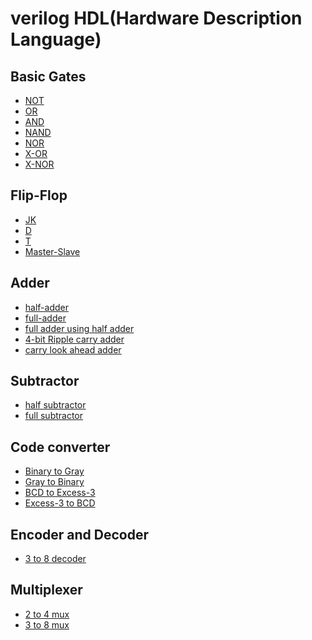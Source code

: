 # verilog HDL(Hardware Description Language)

 ## Basic Gates
  - [NOT](https://github.com/Shakil-RU/verilog_HDL/blob/main/Basic%20Gates/not.v)
  - [OR](https://github.com/Shakil-RU/verilog_HDL/blob/main/Basic%20Gates/OR%20gate)
  - [AND](https://github.com/Shakil-RU/verilog_HDL/blob/main/Basic%20Gates/AND%20gate)
  - [NAND](https://github.com/Shakil-RU/verilog_HDL/blob/main/Basic%20Gates/NAND%20gate)
  - [NOR](https://github.com/Shakil-RU/verilog_HDL/blob/main/Basic%20Gates/NOR%20gate)
  - [X-OR](https://github.com/Shakil-RU/verilog_HDL/blob/main/Basic%20Gates/X-OR%20gate)
  - [X-NOR](https://github.com/Shakil-RU/verilog_HDL/blob/main/Basic%20Gates/x-nor%20gate)
## Flip-Flop
  - [JK](https://github.com/Shakil-RU/verilog_HDL/blob/main/Flip-Flop/JK)
  - [D](https://github.com/Shakil-RU/verilog_HDL/blob/main/Flip-Flop/D%20flip-flop)
  - [T](https://github.com/Shakil-RU/verilog_HDL/blob/main/Flip-Flop/T%20flip-flop)
  - [Master-Slave](https://github.com/Shakil-RU/verilog_HDL/blob/main/Flip-Flop/master%20slave%20jk)
## Adder
  - [half-adder](https://github.com/Shakil-RU/verilog_HDL/blob/main/Adder/Half%20Adder)
  - [full-adder](https://github.com/Shakil-RU/verilog_HDL/blob/main/Adder/Half%20Adder)
  - [full adder using half adder](https://github.com/Shakil-RU/verilog_HDL/blob/main/Adder/Full%20Adder%20using%20half%20adder)
  - [4-bit Ripple carry adder](https://github.com/Shakil-RU/verilog_HDL/blob/main/Adder/4%20bit%20Ripple%20carry%20adder)
  - [carry look ahead adder](https://github.com/Shakil-RU/verilog_HDL/blob/main/Adder/carry%20look%20ahead%20adder.v)
## Subtractor
  - [half subtractor](https://github.com/Shakil-RU/verilog_HDL/blob/main/Subtractor/half%20subtractor.v)
  - [full subtractor](https://github.com/Shakil-RU/verilog_HDL/blob/main/Subtractor/half%20subtractor.v)
## Code converter
 - [Binary to Gray](https://github.com/Shakil-RU/verilog_HDL/blob/main/Code%20converter/Binary%20to%20gray%20conversion.v)
 - [Gray to Binary](https://github.com/Shakil-RU/verilog_HDL/blob/main/Code%20converter/Gray%20to%20binary.v)
 - [BCD to Excess-3](https://github.com/Shakil-RU/verilog_HDL/blob/main/Code%20converter/BCD_To_Excess-3.v)
 - [Excess-3 to BCD]()
## Encoder and Decoder
 - [3 to 8 decoder]()
## Multiplexer
 - [2 to 4 mux]()
 - [3 to 8 mux]()

